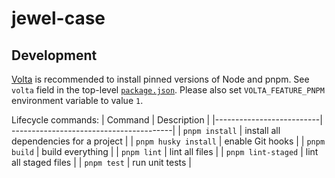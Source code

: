 # jewel-case

## Development
[Volta](https://volta.sh/) is recommended to install pinned versions of Node and pnpm. See `volta` field in the top-level [`package.json`](./package.json). Please also set `VOLTA_FEATURE_PNPM` environment variable to value `1`.

Lifecycle commands:
| Command                  | Description                             |
|--------------------------| ----------------------------------------|
| `pnpm install`       | install all dependencies for a project  |
| `pnpm husky install` | enable Git hooks                        |
| `pnpm build`         | build everything                        |
| `pnpm lint`          | lint all files                          |
| `pnpm lint-staged`   | lint all staged files                   |
| `pnpm test`          | run unit tests                          |
